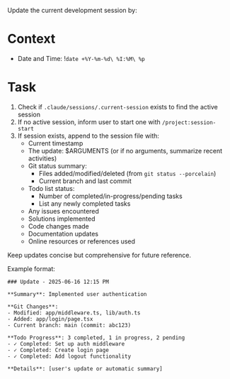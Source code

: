 Update the current development session by:

# Context

- Date and Time: !`date +%Y-%m-%d\ %I:%M\ %p`

# Task

1. Check if `.claude/sessions/.current-session` exists to find the active session
2. If no active session, inform user to start one with `/project:session-start`
3. If session exists, append to the session file with:
   - Current timestamp
   - The update: $ARGUMENTS (or if no arguments, summarize recent activities)
   - Git status summary:
     * Files added/modified/deleted (from `git status --porcelain`)
     * Current branch and last commit
   - Todo list status:
     * Number of completed/in-progress/pending tasks
     * List any newly completed tasks
   - Any issues encountered
   - Solutions implemented
   - Code changes made
   - Documentation updates
   - Online resources or references used

Keep updates concise but comprehensive for future reference.

Example format:
```
### Update - 2025-06-16 12:15 PM

**Summary**: Implemented user authentication

**Git Changes**:
- Modified: app/middleware.ts, lib/auth.ts
- Added: app/login/page.tsx
- Current branch: main (commit: abc123)

**Todo Progress**: 3 completed, 1 in progress, 2 pending
- ✓ Completed: Set up auth middleware
- ✓ Completed: Create login page
- ✓ Completed: Add logout functionality

**Details**: [user's update or automatic summary]
```
